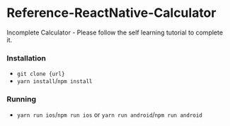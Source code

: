 # Reference-ReactNative-Calculator
 Incomplete Calculator - Please follow the self learning tutorial to complete it. 
 
### Installation

- `git clone {url}`
- `yarn install`/`npm install`

### Running

- `yarn run ios`/`npm run ios` or `yarn run android`/`npm run android`
